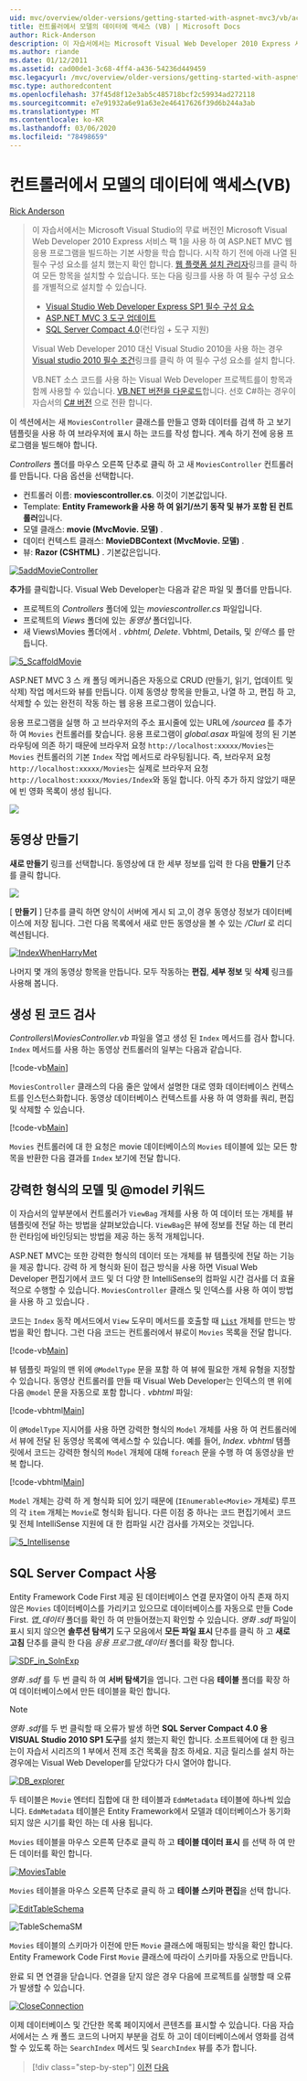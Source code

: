 ```yaml
---
uid: mvc/overview/older-versions/getting-started-with-aspnet-mvc3/vb/accessing-your-models-data-from-a-controller
title: 컨트롤러에서 모델의 데이터에 액세스 (VB) | Microsoft Docs
author: Rick-Anderson
description: 이 자습서에서는 Microsoft Visual Web Developer 2010 Express 서비스 팩 1 (...)을 사용 하 여 ASP.NET MVC 웹 응용 프로그램을 빌드하는 기본 사항을 학습 합니다.
ms.author: riande
ms.date: 01/12/2011
ms.assetid: cad00de1-3c68-4ff4-a436-54236d449459
msc.legacyurl: /mvc/overview/older-versions/getting-started-with-aspnet-mvc3/vb/accessing-your-models-data-from-a-controller
msc.type: authoredcontent
ms.openlocfilehash: 37f45d8f12e3ab5c485718bcf2c59934ad272118
ms.sourcegitcommit: e7e91932a6e91a63e2e46417626f39d6b244a3ab
ms.translationtype: MT
ms.contentlocale: ko-KR
ms.lasthandoff: 03/06/2020
ms.locfileid: "78498659"
---
```

# <a name="accessing-your-models-data-from-a-controller-vb"></a>컨트롤러에서 모델의 데이터에 액세스(VB)

[Rick Anderson](https://twitter.com/RickAndMSFT)

> 이 자습서에서는 Microsoft Visual Studio의 무료 버전인 Microsoft Visual Web Developer 2010 Express 서비스 팩 1을 사용 하 여 ASP.NET MVC 웹 응용 프로그램을 빌드하는 기본 사항을 학습 합니다. 시작 하기 전에 아래 나열 된 필수 구성 요소를 설치 했는지 확인 합니다. [웹 플랫폼 설치 관리자](https://www.microsoft.com/web/gallery/install.aspx?appid=VWD2010SP1Pack)링크를 클릭 하 여 모든 항목을 설치할 수 있습니다. 또는 다음 링크를 사용 하 여 필수 구성 요소를 개별적으로 설치할 수 있습니다.
> 
> - [Visual Studio Web Developer Express SP1 필수 구성 요소](https://www.microsoft.com/web/gallery/install.aspx?appid=VWD2010SP1Pack)
> - [ASP.NET MVC 3 도구 업데이트](https://www.microsoft.com/web/gallery/install.aspx?appsxml=&amp;appid=MVC3)
> - [SQL Server Compact 4.0](https://www.microsoft.com/web/gallery/install.aspx?appid=SQLCE;SQLCEVSTools_4_0)(런타임 + 도구 지원)
> 
> Visual Web Developer 2010 대신 Visual Studio 2010을 사용 하는 경우 [Visual studio 2010 필수 조건](https://www.microsoft.com/web/gallery/install.aspx?appsxml=&amp;appid=VS2010SP1Pack)링크를 클릭 하 여 필수 구성 요소를 설치 합니다.
> 
> VB.NET 소스 코드를 사용 하는 Visual Web Developer 프로젝트를이 항목과 함께 사용할 수 있습니다. [VB.NET 버전을 다운로드](https://code.msdn.microsoft.com/Introduction-to-MVC-3-10d1b098)합니다. 선호 C#하는 경우이 자습서의 [ C# 버전](../cs/accessing-your-models-data-from-a-controller.md) 으로 전환 합니다.

이 섹션에서는 새 `MoviesController` 클래스를 만들고 영화 데이터를 검색 하 고 보기 템플릿을 사용 하 여 브라우저에 표시 하는 코드를 작성 합니다. 계속 하기 전에 응용 프로그램을 빌드해야 합니다.

*Controllers* 폴더를 마우스 오른쪽 단추로 클릭 하 고 새 `MoviesController` 컨트롤러를 만듭니다. 다음 옵션을 선택합니다.

- 컨트롤러 이름: **moviescontroller.cs**. 이것이 기본값입니다.
- Template: **Entity Framework을 사용 하 여 읽기/쓰기 동작 및 뷰가 포함 된 컨트롤러**입니다.
- 모델 클래스: **movie (MvcMovie. 모델)** .
- 데이터 컨텍스트 클래스: **MovieDBContext (MvcMovie. 모델)** .
- 뷰: **Razor (CSHTML)** . 기본값은입니다.

[![5addMovieController](accessing-your-models-data-from-a-controller/_static/image2.png)](accessing-your-models-data-from-a-controller/_static/image1.png)

**추가**를 클릭합니다. Visual Web Developer는 다음과 같은 파일 및 폴더를 만듭니다.

- 프로젝트의 *Controllers* 폴더에 있는 *moviescontroller.cs* 파일입니다.
- 프로젝트의 *Views* 폴더에 있는 *동영상* 폴더입니다.
- 새 Views\Movies 폴더에서 *. vbhtml, Delete*. Vbhtml, Details, 및 *인덱스* 를 만듭니다.

[![5_ScaffoldMovie](accessing-your-models-data-from-a-controller/_static/image4.png)](accessing-your-models-data-from-a-controller/_static/image3.png)

ASP.NET MVC 3 스 캐 폴딩 메커니즘은 자동으로 CRUD (만들기, 읽기, 업데이트 및 삭제) 작업 메서드와 뷰를 만듭니다. 이제 동영상 항목을 만들고, 나열 하 고, 편집 하 고, 삭제할 수 있는 완전히 작동 하는 웹 응용 프로그램이 있습니다.

응용 프로그램을 실행 하 고 브라우저의 주소 표시줄에 있는 URL에 */sourcea* 를 추가 하 여 `Movies` 컨트롤러를 찾습니다. 응용 프로그램이 *global.asax* 파일에 정의 된 기본 라우팅에 의존 하기 때문에 브라우저 요청 `http://localhost:xxxxx/Movies`는 `Movies` 컨트롤러의 기본 `Index` 작업 메서드로 라우팅됩니다. 즉, 브라우저 요청 `http://localhost:xxxxx/Movies`는 실제로 브라우저 요청 `http://localhost:xxxxx/Movies/Index`와 동일 합니다. 아직 추가 하지 않았기 때문에 빈 영화 목록이 생성 됩니다.

![](accessing-your-models-data-from-a-controller/_static/image5.png)

## <a name="creating-a-movie"></a>동영상 만들기

**새로 만들기** 링크를 선택합니다. 동영상에 대 한 세부 정보를 입력 한 다음 **만들기** 단추를 클릭 합니다.

![](accessing-your-models-data-from-a-controller/_static/image6.png)

[ **만들기** ] 단추를 클릭 하면 양식이 서버에 게시 되 고,이 경우 동영상 정보가 데이터베이스에 저장 됩니다. 그런 다음 목록에서 새로 만든 동영상을 볼 수 있는 */Clurl* 로 리디렉션됩니다.

[![IndexWhenHarryMet](accessing-your-models-data-from-a-controller/_static/image8.png)](accessing-your-models-data-from-a-controller/_static/image7.png)

나머지 몇 개의 동영상 항목을 만듭니다. 모두 작동하는 **편집**, **세부 정보** 및 **삭제** 링크를 사용해 봅니다.

## <a name="examining-the-generated-code"></a>생성 된 코드 검사

*Controllers\MoviesController.vb* 파일을 열고 생성 된 `Index` 메서드를 검사 합니다. `Index` 메서드를 사용 하는 동영상 컨트롤러의 일부는 다음과 같습니다.

[!code-vb[Main](accessing-your-models-data-from-a-controller/samples/sample1.vb)]

`MoviesController` 클래스의 다음 줄은 앞에서 설명한 대로 영화 데이터베이스 컨텍스트를 인스턴스화합니다. 동영상 데이터베이스 컨텍스트를 사용 하 여 영화를 쿼리, 편집 및 삭제할 수 있습니다.

[!code-vb[Main](accessing-your-models-data-from-a-controller/samples/sample2.vb)]

`Movies` 컨트롤러에 대 한 요청은 movie 데이터베이스의 `Movies` 테이블에 있는 모든 항목을 반환한 다음 결과를 `Index` 보기에 전달 합니다.

## <a name="strongly-typed-models-and-the-model-keyword"></a>강력한 형식의 모델 및 @model 키워드

이 자습서의 앞부분에서 컨트롤러가 `ViewBag` 개체를 사용 하 여 데이터 또는 개체를 뷰 템플릿에 전달 하는 방법을 살펴보았습니다. `ViewBag`은 뷰에 정보를 전달 하는 데 편리한 런타임에 바인딩되는 방법을 제공 하는 동적 개체입니다.

ASP.NET MVC는 또한 강력한 형식의 데이터 또는 개체를 뷰 템플릿에 전달 하는 기능을 제공 합니다. 강력 하 게 형식화 된이 접근 방식을 사용 하면 Visual Web Developer 편집기에서 코드 및 더 다양 한 IntelliSense의 컴파일 시간 검사를 더 효율적으로 수행할 수 있습니다. `MoviesController` 클래스 및 인덱스를 사용 하 여이 방법을 사용 하 고 있습니다 *.*

코드는 `Index` 동작 메서드에서 `View` 도우미 메서드를 호출할 때 [`List`](https://msdn.microsoft.com/library/6sh2ey19.aspx) 개체를 만드는 방법을 확인 합니다. 그런 다음 코드는 컨트롤러에서 뷰로이 `Movies` 목록을 전달 합니다.

[!code-vb[Main](accessing-your-models-data-from-a-controller/samples/sample3.vb)]

뷰 템플릿 파일의 맨 위에 `@ModelType` 문을 포함 하 여 뷰에 필요한 개체 유형을 지정할 수 있습니다. 동영상 컨트롤러를 만들 때 Visual Web Developer는 인덱스의 맨 위에 다음 `@model` 문을 자동으로 포함 합니다 *. vbhtml* 파일:

[!code-vbhtml[Main](accessing-your-models-data-from-a-controller/samples/sample4.vbhtml)]

이 `@ModelType` 지시어를 사용 하면 강력한 형식의 `Model` 개체를 사용 하 여 컨트롤러에서 뷰에 전달 된 동영상 목록에 액세스할 수 있습니다. 예를 들어, *Index. vbhtml* 템플릿에서 코드는 강력한 형식의 `Model` 개체에 대해 `foreach` 문을 수행 하 여 동영상을 반복 합니다.

[!code-vbhtml[Main](accessing-your-models-data-from-a-controller/samples/sample5.vbhtml)]

`Model` 개체는 강력 하 게 형식화 되어 있기 때문에 (`IEnumerable<Movie>` 개체로) 루프의 각 `item` 개체는 `Movie`로 형식화 됩니다. 다른 이점 중 하나는 코드 편집기에서 코드 및 전체 IntelliSense 지원에 대 한 컴파일 시간 검사를 가져오는 것입니다.

[![5_Intellisense](accessing-your-models-data-from-a-controller/_static/image10.png)](accessing-your-models-data-from-a-controller/_static/image9.png)

## <a name="working-with-sql-server-compact"></a>SQL Server Compact 사용

Entity Framework Code First 제공 된 데이터베이스 연결 문자열이 아직 존재 하지 않은 `Movies` 데이터베이스를 가리키고 있으므로 데이터베이스를 자동으로 만들 Code First. *앱\_데이터* 폴더를 확인 하 여 만들어졌는지 확인할 수 있습니다. *영화 .sdf* 파일이 표시 되지 않으면 **솔루션 탐색기** 도구 모음에서 **모든 파일 표시** 단추를 클릭 하 고 **새로 고침** 단추를 클릭 한 다음 *응용 프로그램\_데이터* 폴더를 확장 합니다.

[![SDF_in_SolnExp](accessing-your-models-data-from-a-controller/_static/image12.png)](accessing-your-models-data-from-a-controller/_static/image11.png)

*영화 .sdf* 를 두 번 클릭 하 여 **서버 탐색기**을 엽니다. 그런 다음 **테이블** 폴더를 확장 하 여 데이터베이스에서 만든 테이블을 확인 합니다.

> [!NOTE]
> *영화 .sdf*를 두 번 클릭할 때 오류가 발생 하면 **SQL Server Compact 4.0 용 VISUAL Studio 2010 SP1 도구**를 설치 했는지 확인 합니다. 소프트웨어에 대 한 링크는이 자습서 시리즈의 1 부에서 전제 조건 목록을 참조 하세요. 지금 릴리스를 설치 하는 경우에는 Visual Web Developer를 닫았다가 다시 열어야 합니다.

[![DB_explorer](accessing-your-models-data-from-a-controller/_static/image14.png)](accessing-your-models-data-from-a-controller/_static/image13.png)

두 테이블은 `Movie` 엔터티 집합에 대 한 테이블과 `EdmMetadata` 테이블에 하나씩 있습니다. `EdmMetadata` 테이블은 Entity Framework에서 모델과 데이터베이스가 동기화 되지 않은 시기를 확인 하는 데 사용 됩니다.

`Movies` 테이블을 마우스 오른쪽 단추로 클릭 하 고 **테이블 데이터 표시** 를 선택 하 여 만든 데이터를 확인 합니다.

[![MoviesTable](accessing-your-models-data-from-a-controller/_static/image16.png)](accessing-your-models-data-from-a-controller/_static/image15.png)

`Movies` 테이블을 마우스 오른쪽 단추로 클릭 하 고 **테이블 스키마 편집**을 선택 합니다.

[![EditTableSchema](accessing-your-models-data-from-a-controller/_static/image18.png)](accessing-your-models-data-from-a-controller/_static/image17.png)

![TableSchemaSM](accessing-your-models-data-from-a-controller/_static/image19.png)

`Movies` 테이블의 스키마가 이전에 만든 `Movie` 클래스에 매핑되는 방식을 확인 합니다. Entity Framework Code First `Movie` 클래스에 따라이 스키마를 자동으로 만듭니다.

완료 되 면 연결을 닫습니다. 연결을 닫지 않은 경우 다음에 프로젝트를 실행할 때 오류가 발생할 수 있습니다.

[![CloseConnection](accessing-your-models-data-from-a-controller/_static/image21.png)](accessing-your-models-data-from-a-controller/_static/image20.png)

이제 데이터베이스 및 간단한 목록 페이지에서 콘텐츠를 표시할 수 있습니다. 다음 자습서에서는 스 캐 폴드 코드의 나머지 부분을 검토 하 고이 데이터베이스에서 영화를 검색할 수 있도록 하는 `SearchIndex` 메서드 및 `SearchIndex` 뷰를 추가 합니다.

> [!div class="step-by-step"]
> [이전](adding-a-model.md)
> [다음](examining-the-edit-methods-and-edit-view.md)
